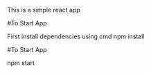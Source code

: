 This is a simple react app

#To Start App

First install dependencies using cmd 
npm install

#To Start App

npm start
